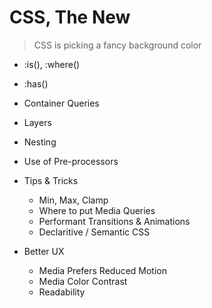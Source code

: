 # CSS, The New

> CSS is picking a fancy background color

- :is(), :where()
- :has()
- Container Queries
- Layers
- Nesting
- Use of Pre-processors




- Tips & Tricks
	- Min, Max, Clamp
	- Where to put Media Queries
	- Performant Transitions & Animations
	- Declaritive / Semantic CSS
- Better UX
	- Media Prefers Reduced Motion
	- Media Color Contrast
	- Readability